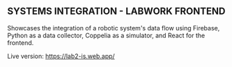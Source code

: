 ## SYSTEMS INTEGRATION - LABWORK FRONTEND

Showcases the integration of a robotic system's data flow using Firebase, Python as a data collector, Coppelia as a simulator, and React for the frontend.

Live version: https://lab2-is.web.app/
